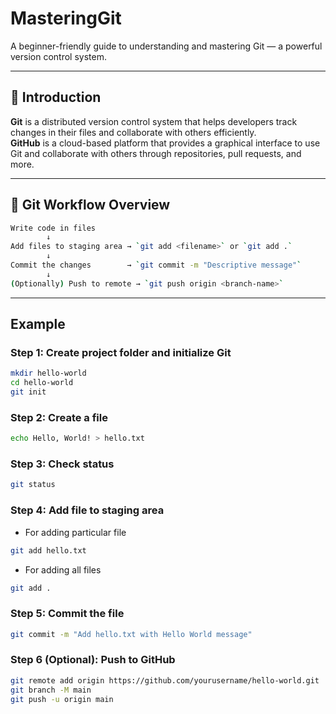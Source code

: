 # MasteringGit

A beginner-friendly guide to understanding and mastering Git — a powerful version control system.

---

## 📘 Introduction

**Git** is a distributed version control system that helps developers track changes in their files and collaborate with others efficiently.  
**GitHub** is a cloud-based platform that provides a graphical interface to use Git and collaborate with others through repositories, pull requests, and more.

---

## 🔁 Git Workflow Overview

```bash
Write code in files
        ↓
Add files to staging area → `git add <filename>` or `git add .`
        ↓
Commit the changes        → `git commit -m "Descriptive message"`
        ↓
(Optionally) Push to remote → `git push origin <branch-name>`

```

---

## Example

### Step 1: Create project folder and initialize Git

```bash
mkdir hello-world
cd hello-world
git init
```

### Step 2: Create a file

```bash
echo Hello, World! > hello.txt
```

### Step 3: Check status

```bash
git status
```

### Step 4: Add file to staging area

- For adding particular file
```bash
git add hello.txt
```

- For adding all files
```bash
git add .
```
### Step 5: Commit the file

```bash
git commit -m "Add hello.txt with Hello World message"
```

### Step 6 (Optional): Push to GitHub

```bash
git remote add origin https://github.com/yourusername/hello-world.git
git branch -M main
git push -u origin main
```
